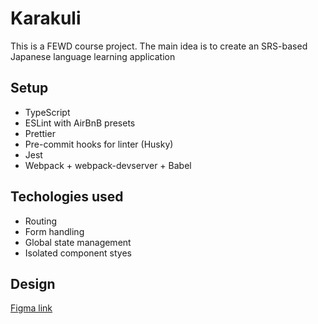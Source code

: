 # Karakuli
This is a FEWD course project. The main idea is to create an SRS-based Japanese language learning application

## Setup
- TypeScript
- ESLint with AirBnB presets
- Prettier
- Pre-commit hooks for linter (Husky)
- Jest
- Webpack + webpack-devserver + Babel

## Techologies used
- Routing
- Form handling
- Global state management
- Isolated component styes

## Design
[Figma link](https://www.figma.com/file/qfJHQyfV767P1CnGDeRdfG/Karakuli)
